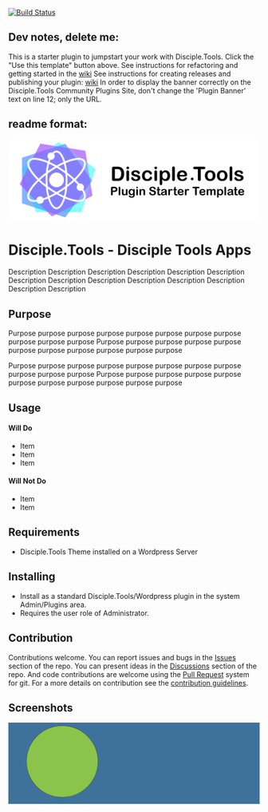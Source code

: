 [![Build Status](https://travis-ci.com/DiscipleTools/disciple-tools-apps.svg?branch=master)](https://travis-ci.com/DiscipleTools/disciple-tools-apps)

## Dev notes, delete me:
This is a starter plugin to jumpstart your work with Disciple.Tools.
Click the "Use this template" button above.
See instructions for refactoring and getting started in the [wiki](https://github.com/DiscipleTools/disciple-tools-apps/wiki)
See instructions for creating releases and publishing your plugin: [wiki](https://github.com/DiscipleTools/disciple-tools-apps/wiki)
In order to display the banner correctly on the Disciple.Tools Community Plugins Site, don't change the 'Plugin Banner' text on line 12; only the URL.

## readme format:

![Plugin Banner](https://raw.githubusercontent.com/DiscipleTools/disciple-tools-apps/b30402d97895e3f911efcb47fb8f29ccd1eb92e5/documentation/banner.png)

# Disciple.Tools - Disciple Tools Apps

Description Description Description Description Description Description Description
Description Description Description Description Description Description Description

## Purpose

Purpose purpose purpose purpose purpose purpose purpose purpose purpose purpose purpose
Purpose purpose purpose purpose purpose purpose purpose purpose purpose purpose purpose

Purpose purpose purpose purpose purpose purpose purpose purpose purpose purpose purpose
Purpose purpose purpose purpose purpose purpose purpose purpose purpose purpose purpose

## Usage

#### Will Do

- Item
- Item
- Item

#### Will Not Do

- Item
- Item

## Requirements

- Disciple.Tools Theme installed on a Wordpress Server

## Installing

- Install as a standard Disciple.Tools/Wordpress plugin in the system Admin/Plugins area.
- Requires the user role of Administrator.

## Contribution

Contributions welcome. You can report issues and bugs in the
[Issues](https://github.com/DiscipleTools/disciple-tools-apps/issues) section of the repo. You can present ideas
in the [Discussions](https://github.com/DiscipleTools/disciple-tools-apps/discussions) section of the repo. And
code contributions are welcome using the [Pull Request](https://github.com/DiscipleTools/disciple-tools-apps/pulls)
system for git. For a more details on contribution see the
[contribution guidelines](https://github.com/DiscipleTools/disciple-tools-apps/blob/master/CONTRIBUTING.md).


## Screenshots

![screenshot](documentation/community/starter-banners/banner-blue-green.png)
